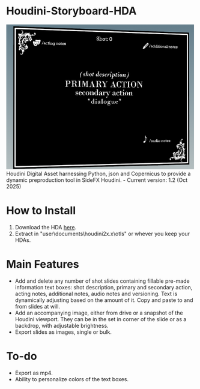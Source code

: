 # Houdini-Storyboard-HDA
<img src="https://github.com/tonehammer/Houdini-Storyboard-HDA/blob/main/assets/houdini-storyboard%20cover%20photo.png" width="500">
Houdini Digital Asset harnessing Python, json and Copernicus to provide a dynamic preproduction tool in SideFX Houdini.
- Current version: 1.2 (Oct 2025)

# How to Install

1. Download the HDA [here](https://github.com/tonehammer/Houdini-Storyboard-HDA/blob/main/sop_JV.dev.preprod_storyboard_copy.1.2.hdalc).
2. Extract in "user\documents\houdini2x.x\otls" or whever you keep your HDAs.

# Main Features

- Add and delete any number of shot slides containing fillable pre-made information text boxes: shot description, primary and secondary action, acting notes, additional notes, audio notes and versioning. Text is dynamically adjusting based on the amount of it. Copy and paste to and from slides at will.
- Add an accompanying image, either from drive or a snapshot of the Houdini viewport. They can be in the set in corner of the slide or as a backdrop, with adjustable brightness.
- Export slides as images, single or bulk.

# To-do

- Export as mp4.
- Ability to personalize colors of the text boxes.
